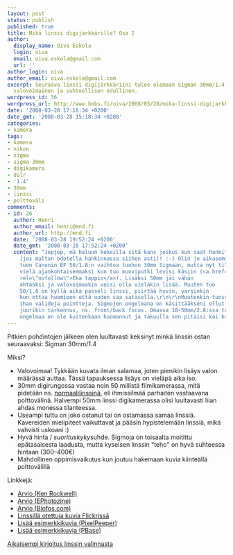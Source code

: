 ```yaml
---
layout: post
status: publish
published: true
title: Mikä linssi digijärkkärille? Osa 2
author:
  display_name: Oiva Eskola
  login: oiva
  email: oiva.eskola@gmail.com
  url: ''
author_login: oiva
author_email: oiva.eskola@gmail.com
excerpt: Seuraava linssi digijärkkäriini tulee olemaan Sigman 30mm/1.4. Linssi on
  valovoimainen ja suhteellisen edullinen.
wordpress_id: 36
wordpress_url: http://www.bobs.fi/oiva/2008/03/28/mika-linssi-digijarkkarille-osa-2/
date: '2008-03-28 17:18:34 +0200'
date_gmt: '2008-03-28 15:18:34 +0200'
categories:
- kamera
tags:
- kamera
- nikon
- sigma
- sigma 30mm
- digikamera
- dslr
- '1.4'
- 30mm
- linssi
- polttoväli
comments:
- id: 26
  author: Henri
  author_email: henri@mnd.fi
  author_url: http://mnd.fi
  date: '2008-03-28 19:52:24 +0200'
  date_gmt: '2008-03-28 17:52:24 +0200'
  content: "Jepjep, mä haluun kokeilla sitä kans joskus kun saat hankittua
    (jos maltan odotella hankinnassa siihen asti)! :-) Olin jo aikasemmin suunnitellut
    tuon Canonin EF 50/1.8:n vaihtoa tuohon 30mm Sigmaan, mutta nyt tilanne tuli
    vielä ajankohtaisemmaksi kun tuo muoviputki levisi käsiin (<a href=\"http://mnd.fi/?p=34\"
    rel=\"nofollow\">Eka tappio</a>). Lisäksi 50mm jäi vähän
    ahtaaksi ja valovoimaakin voisi olla vieläkin lisää. Muuten tuo
    50/1.8 on kyllä aika passeli linssi, piirtää hyvin, varsinkin
    kun ottaa huomioon että uuden saa satasella.\r\n\r\nMuutenkin tuossa oli
    ihan valideja pointteja. Sigmojen ongelmana on käsittääkseni ollut
    juurikin tarkennus, ns. front/back focus. Omassa 18-50mm/2.8:ssa tuota
    ongelmaa en ole kuitenkaan huomannut ja takuulla sen pitäisi kai korjaantua."
---
```

<p>Pitkien pohdintojen jälkeen olen luultavasti keksinyt minkä linssin ostan seuraavaksi: Sigman 30mm/1.4</p>
<p>Miksi?</p>
<ul>
<li>Valovoimaa! Tykkään kuvata ilman salamaa, joten pienikin lisäys valon määrässä auttaa. Tässä tapauksessa lisäys on vieläpä aika iso.</li>
<li>30mm digirungossa vastaa noin 50 millistä filmikamerassa, mitä pidetään ns. <a href="http://en.wikipedia.org/wiki/Normal_lens">normaalilinssinä</a>, eli ihmissilmää parhaiten vastaavana polttovälinä. Halvempi 50mm linssi digikamerassa olisi luultavasti liian ahdas monessa tilanteessa.</li>
<li>Useampi tuttu on joko ostanut tai on ostamassa samaa linssiä. Kavereiden mielipiteet vaikuttavat ja pääsin hypistelemään linssiä, mikä vahvisti uskoani :)</li>
<li>Hyvä hinta / <em>suorituskyky</em>suhde. Sigmoja on toisaalta moitittu epätasaisesta laadusta, mutta kyseisen linssin "teho" on hyvä suhteessa hintaan (300&ndash;400&euro;)</li>
<li>Mahdollinen oppimisvaikutus kun joutuu hakemaan kuvia kiinteällä polttovälillä</li>
</ul>
<p><a id="more"></a><a id="more-36"></a>Linkkejä:</p>
<ul>
<li><a href="http://www.kenrockwell.com/sigma/30mm-f14.htm">Arvio (Ken Rockwell)</a></li>
<li><a href="http://www.ephotozine.com/article/Sigma-30mm-f14-EX-DC">Arvio (EPhotozine)</a></li>
<li><a href="http://www.biofos.com/esystem/s_30tst.html">Arvio (Biofos.com)</a></li>
<li><a href="http://www.flickr.com/groups/sigma30mm/pool/">Linssillä otettuja kuvia Flickrissä</a></li>
<li><a href="http://www.pixel-peeper.com/lenses/?lens=278">Lisää esimerkkikuvia (PixelPeeper)</a></li>
<li><a href="http://www.pbase.com/cameras/sigma/30_14_ex_dc_hsm">Lisää esimerkkikuvia (PBase)</a></li>
</ul>
<p><a href="http://oivaeskola.fi/2007/12/10/mika-linssi-digijarkkarille-osa-1/">Aikaisempi kirjoitus linssin valinnasta</a></p>

